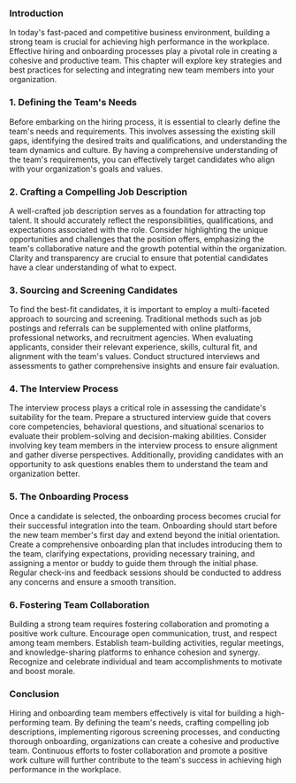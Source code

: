 
### Introduction

In today's fast-paced and competitive business environment, building a strong team is crucial for achieving high performance in the workplace. Effective hiring and onboarding processes play a pivotal role in creating a cohesive and productive team. This chapter will explore key strategies and best practices for selecting and integrating new team members into your organization.

### 1. Defining the Team's Needs

Before embarking on the hiring process, it is essential to clearly define the team's needs and requirements. This involves assessing the existing skill gaps, identifying the desired traits and qualifications, and understanding the team dynamics and culture. By having a comprehensive understanding of the team's requirements, you can effectively target candidates who align with your organization's goals and values.

### 2. Crafting a Compelling Job Description

A well-crafted job description serves as a foundation for attracting top talent. It should accurately reflect the responsibilities, qualifications, and expectations associated with the role. Consider highlighting the unique opportunities and challenges that the position offers, emphasizing the team's collaborative nature and the growth potential within the organization. Clarity and transparency are crucial to ensure that potential candidates have a clear understanding of what to expect.

### 3. Sourcing and Screening Candidates

To find the best-fit candidates, it is important to employ a multi-faceted approach to sourcing and screening. Traditional methods such as job postings and referrals can be supplemented with online platforms, professional networks, and recruitment agencies. When evaluating applicants, consider their relevant experience, skills, cultural fit, and alignment with the team's values. Conduct structured interviews and assessments to gather comprehensive insights and ensure fair evaluation.

### 4. The Interview Process

The interview process plays a critical role in assessing the candidate's suitability for the team. Prepare a structured interview guide that covers core competencies, behavioral questions, and situational scenarios to evaluate their problem-solving and decision-making abilities. Consider involving key team members in the interview process to ensure alignment and gather diverse perspectives. Additionally, providing candidates with an opportunity to ask questions enables them to understand the team and organization better.

### 5. The Onboarding Process

Once a candidate is selected, the onboarding process becomes crucial for their successful integration into the team. Onboarding should start before the new team member's first day and extend beyond the initial orientation. Create a comprehensive onboarding plan that includes introducing them to the team, clarifying expectations, providing necessary training, and assigning a mentor or buddy to guide them through the initial phase. Regular check-ins and feedback sessions should be conducted to address any concerns and ensure a smooth transition.

### 6. Fostering Team Collaboration

Building a strong team requires fostering collaboration and promoting a positive work culture. Encourage open communication, trust, and respect among team members. Establish team-building activities, regular meetings, and knowledge-sharing platforms to enhance cohesion and synergy. Recognize and celebrate individual and team accomplishments to motivate and boost morale.

### Conclusion

Hiring and onboarding team members effectively is vital for building a high-performing team. By defining the team's needs, crafting compelling job descriptions, implementing rigorous screening processes, and conducting thorough onboarding, organizations can create a cohesive and productive team. Continuous efforts to foster collaboration and promote a positive work culture will further contribute to the team's success in achieving high performance in the workplace.
